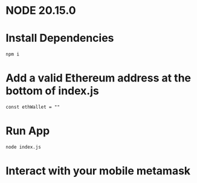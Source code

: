 # NODE 20.15.0

# Install Dependencies
```
npm i
```

# Add a valid Ethereum address at the bottom of index.js
```
const ethWallet = ""
```

# Run App
```
node index.js
```

# Interact with your mobile metamask